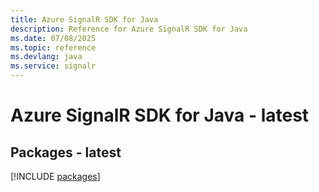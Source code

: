 ```yaml
---
title: Azure SignalR SDK for Java
description: Reference for Azure SignalR SDK for Java
ms.date: 07/08/2025
ms.topic: reference
ms.devlang: java
ms.service: signalr
---
```

# Azure SignalR SDK for Java - latest
## Packages - latest
[!INCLUDE [packages](signalr-index.md)]